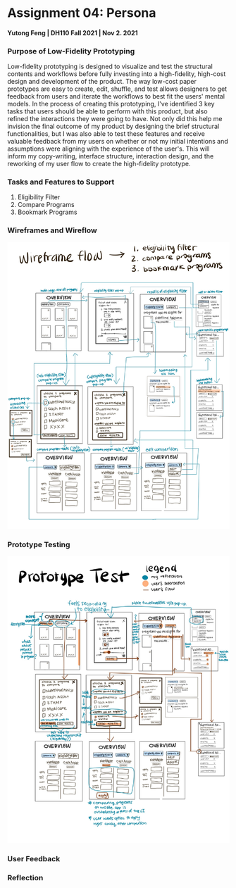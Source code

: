 # Assignment 04: Persona

#### Yutong Feng | DH110 Fall 2021 | Nov 2. 2021

### Purpose of Low-Fidelity Prototyping
Low-fidelity prototyping is designed to visualize and test the structural contents and workflows before fully investing into a high-fidelity, high-cost design and development of the product. The way low-cost paper prototypes are easy to create, edit, shuffle, and test allows designers to get feedback from users and iterate the workflows to best fit the users' mental models. In the process of creating this prototyping, I've identified 3 key tasks that users should be able to perform with this product, but also refined the interactions they were going to have. Not only did this help me invision the final outcome of my product by designing the brief structural functionalities, but I was also able to test these features and receive valuable feedback from my users on whether or not my initial intentions and assumptions were aligning with the experience of the user's. This will inform my copy-writing, interface structure, interaction design, and the reworking of my user flow to create the high-fidelity prototype.

### Tasks and Features to Support
1. Eligibility Filter
2. Compare Programs
3. Bookmark Programs

### Wireframes and Wireflow
<p align="center">
<img src="./wireframeflow.jpg" alt="wireflow of how these three tasks tie-in together" width = "850px"/>

### Prototype Testing
<p align="center">
<img src="./prototypetest.jpg" alt="how the user interacts with the low-fi prototype" width = "850px"/>

  

### User Feedback



### Reflection

